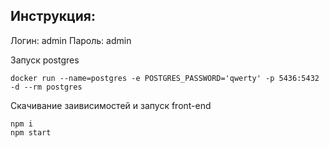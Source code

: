 Инструкция:
----------

Логин: admin
Пароль: admin

Запуск postgres
```console
docker run --name=postgres -e POSTGRES_PASSWORD='qwerty' -p 5436:5432 -d --rm postgres
```

Скачивание заивисимостей и запуск front-end
```console
npm i
npm start
```
